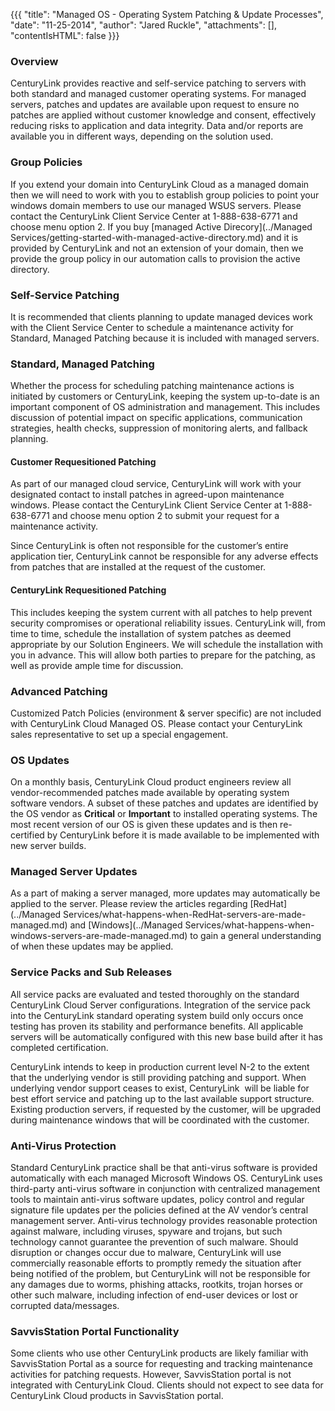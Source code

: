 {{{
  "title": "Managed OS - Operating System Patching & Update Processes",
  "date": "11-25-2014",
  "author": "Jared Ruckle",
  "attachments": [],
  "contentIsHTML": false
}}}

### Overview

CenturyLink provides reactive and self-service patching to servers with both standard and managed customer operating systems. For managed servers, patches and updates are available upon request to ensure no patches are applied without customer knowledge and consent, effectively reducing risks to application and data integrity. Data and/or reports are available you in different ways, depending on the solution used.


### Group Policies

If you extend your domain into CenturyLink Cloud as a managed domain then we will need to work with you to establish group policies to point your windows domain members to use our managed WSUS servers. Please contact the CenturyLink Client Service Center at 1-888-638-6771 and choose menu option 2. If you buy [managed Active Direcory](../Managed Services/getting-started-with-managed-active-directory.md) and it is provided by CenturyLink and not an extension of your domain, then we provide the group policy in our automation calls to provision the active directory.

### Self-Service Patching

It is recommended that clients planning to update managed devices work with the Client Service Center to schedule a maintenance activity for Standard, Managed Patching because it is included with managed servers.

### Standard, Managed Patching

Whether the process for scheduling patching maintenance actions is initiated by customers or CenturyLink, keeping the system up-to-date is an important component of OS administration and management. This includes discussion of potential impact on specific applications, communication strategies, health checks, suppression of monitoring alerts, and fallback planning.

#### Customer Requesitioned Patching

As part of our managed cloud service, CenturyLink will work with your designated contact to install patches in agreed-upon maintenance windows.  Please contact the CenturyLink Client Service Center at 1-888-638-6771 and choose menu option 2 to submit your request for a maintenance activity.

Since CenturyLink is often not responsible for the customer’s entire application tier, CenturyLink cannot be responsible for any adverse effects from patches that are installed at the request of the customer.

#### CenturyLink Requesitioned Patching

This includes keeping the system current with all patches to help prevent security compromises or operational reliability issues. CenturyLink will, from time to time, schedule the installation of system patches as deemed appropriate by our Solution Engineers. We will schedule the installation with you in advance. This will allow both parties to prepare for the patching, as well as provide ample time for discussion.


### Advanced Patching

Customized Patch Policies (environment & server specific) are not included with CenturyLink Cloud Managed OS. Please contact your CenturyLink sales representative to set up a special engagement.

### OS Updates

On a monthly basis, CenturyLink Cloud product engineers review all vendor-recommended patches made available by operating system software vendors. A subset of these patches and updates are identified by the OS vendor as **Critical** or **Important** to installed operating systems. The most recent version of our OS is given these updates and is then re-certified by CenturyLink before it is made available to be implemented with new server builds.

### Managed Server Updates

As a part of making a server managed, more updates may automatically be applied to the server. Please review the articles regarding [RedHat](../Managed Services/what-happens-when-RedHat-servers-are-made-managed.md) and [Windows](../Managed Services/what-happens-when-windows-servers-are-made-managed.md) to gain a general understanding of when these updates may be applied.

### Service Packs and Sub Releases

All service packs are evaluated and tested thoroughly on the standard CenturyLink Cloud Server configurations. Integration of the service pack into the CenturyLink standard operating system build only occurs once testing has proven its stability and performance benefits. All applicable servers will be automatically configured with this new base build after it has completed certification.

CenturyLink intends to keep in production current level N-2 to the extent that the underlying vendor is still providing patching and support. When underlying vendor support ceases to exist, CenturyLink  will be liable for best effort service and patching up to the last available support structure. Existing production servers, if requested by the customer, will be upgraded during maintenance windows that will be coordinated with the customer.

### Anti-Virus Protection

Standard CenturyLink practice shall be that anti-virus software is provided automatically with each managed Microsoft Windows OS. CenturyLink uses third-party anti-virus software in conjunction with centralized management tools to maintain anti-virus software updates, policy control and regular signature file updates per the policies defined at the AV vendor’s central management server. Anti-virus technology provides reasonable protection against malware, including viruses, spyware and trojans, but such technology cannot guarantee the prevention of such malware. Should disruption or changes occur due to malware, CenturyLink will use commercially reasonable efforts to promptly remedy the situation after being notified of the problem, but CenturyLink will not be responsible for any damages due to worms, phishing attacks, rootkits, trojan horses or other such malware, including infection of end-user devices or lost or corrupted data/messages.

### SavvisStation Portal Functionality

Some clients who use other CenturyLink products are likely familiar with SavvisStation Portal as a source for requesting and tracking maintenance activities for patching requests. However, SavvisStation portal is not integrated with CenturyLink Cloud. Clients should not expect to see data for CenturyLink Cloud products in SavvisStation portal.

